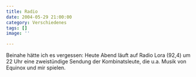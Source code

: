 ```yaml
---
title: Radio
date: 2004-05-29 21:00:00
category: Verschiedenes
tags: []
image: ''

---
```


Beinahe hätte ich es vergessen: Heute Abend läuft auf Radio Lora (92,4) um 22 Uhr eine zweistündige Sendung der Kombinatsleute, die u.a. Musik von Equinox und mir spielen.

